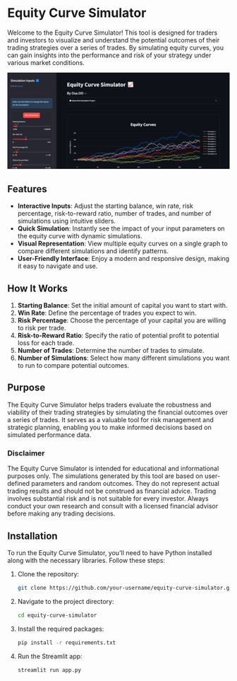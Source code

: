 # Equity Curve Simulator

Welcome to the Equity Curve Simulator! This tool is designed for traders and investors to visualize and understand the potential outcomes of their trading strategies over a series of trades. By simulating equity curves, you can gain insights into the performance and risk of your strategy under various market conditions.

![Equity Curve Simulator Interface](static/dashImg.PNG)

## Features
- **Interactive Inputs**: Adjust the starting balance, win rate, risk percentage, risk-to-reward ratio, number of trades, and number of simulations using intuitive sliders.
- **Quick Simulation**: Instantly see the impact of your input parameters on the equity curve with dynamic simulations.
- **Visual Representation**: View multiple equity curves on a single graph to compare different simulations and identify patterns.
- **User-Friendly Interface**: Enjoy a modern and responsive design, making it easy to navigate and use.

## How It Works
1. **Starting Balance**: Set the initial amount of capital you want to start with.
2. **Win Rate**: Define the percentage of trades you expect to win.
3. **Risk Percentage**: Choose the percentage of your capital you are willing to risk per trade.
4. **Risk-to-Reward Ratio**: Specify the ratio of potential profit to potential loss for each trade.
5. **Number of Trades**: Determine the number of trades to simulate.
6. **Number of Simulations**: Select how many different simulations you want to run to compare potential outcomes.

## Purpose
The Equity Curve Simulator helps traders evaluate the robustness and viability of their trading strategies by simulating the financial outcomes over a series of trades. It serves as a valuable tool for risk management and strategic planning, enabling you to make informed decisions based on simulated performance data.
### Disclaimer 
The Equity Curve Simulator is intended for educational and informational purposes only. The simulations generated by this tool are based on user-defined parameters and random outcomes. They do not represent actual trading results and should not be construed as financial advice. Trading involves substantial risk and is not suitable for every investor. Always conduct your own research and consult with a licensed financial advisor before making any trading decisions.

## Installation
To run the Equity Curve Simulator, you'll need to have Python installed along with the necessary libraries. Follow these steps:
1. Clone the repository:
    ```sh
   git clone https://github.com/your-username/equity-curve-simulator.git
2. Navigate to the project directory:
    ```sh
    cd equity-curve-simulator
3. Install the required packages:
    ```sh
    pip install -r requirements.txt
4. Run the Streamlit app:
    ```sh
    streamlit run app.py
